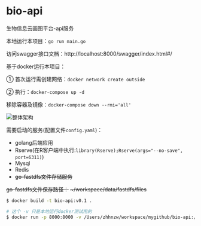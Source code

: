 # bio-api
生物信息云画图平台-api服务

本地运行本项目：`go run main.go`

访问swagger接口文档：http://localhost:8000/swagger/index.html#/

基于docker运行本项目：

① 首次运行需创建网络：`docker network create outside`

② 执行：`docker-compose up -d`

移除容器及镜像：`docker-compose down --rmi='all'`

![整体架构](整体架构.png)

需要启动的服务(配置文件`config.yaml`)：
* golang后端应用
* Rserve(在R客户端中执行:`library(Rserve);Rserve(args="--no-save", port=6311)`)
* Mysql
* Redis
* <del>go-fastdfs文件存储服务</del>

<del>go-fastdfs文件保存路径：</del>
<del>~/workspace/data/fastdfs/files</del>

```bash
$ docker build -t bio-api:v0.1 .

# 这个 -v 只是本地运行docker测试用的
$ docker run -p 8000:8000 -v /Users/zhhnzw/workspace/mygithub/bio-api:/workspace --name bio-api -dit bio-api:v0.1 bash
```